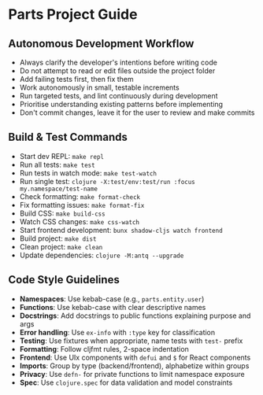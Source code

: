 # Parts Project Guide

## Autonomous Development Workflow

- Always clarify the developer's intentions before writing code
- Do not attempt to read or edit files outside the project folder
- Add failing tests first, then fix them
- Work autonomously in small, testable increments
- Run targeted tests, and lint continuously during development
- Prioritise understanding existing patterns before implementing
- Don't commit changes, leave it for the user to review and make commits

## Build & Test Commands
- Start dev REPL: `make repl`
- Run all tests: `make test`
- Run tests in watch mode: `make test-watch`
- Run single test: `clojure -X:test/env:test/run :focus my.namespace/test-name`
- Check formatting: `make format-check`
- Fix formatting issues: `make format-fix`
- Build CSS: `make build-css`
- Watch CSS changes: `make css-watch`
- Start frontend development: `bunx shadow-cljs watch frontend`
- Build project: `make dist`
- Clean project: `make clean`
- Update dependencies: `clojure -M:antq --upgrade`

## Code Style Guidelines
- **Namespaces**: Use kebab-case (e.g., `parts.entity.user`)
- **Functions**: Use kebab-case with clear descriptive names
- **Docstrings**: Add docstrings to public functions explaining purpose and args
- **Error handling**: Use `ex-info` with `:type` key for classification
- **Testing**: Use fixtures when appropriate, name tests with `test-` prefix
- **Formatting**: Follow cljfmt rules, 2-space indentation
- **Frontend**: Use UIx components with `defui` and `$` for React components
- **Imports**: Group by type (backend/frontend), alphabetize within groups
- **Privacy**: Use `defn-` for private functions to limit namespace exposure
- **Spec**: Use `clojure.spec` for data validation and model constraints
